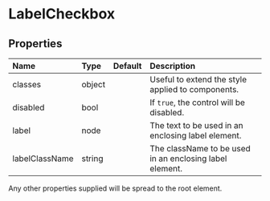 # LabelCheckbox



## Properties
| Name | Type | Default | Description |
|:-----|:-----|:--------|:------------|
| classes | object |  | Useful to extend the style applied to components. |
| disabled | bool |  | If `true`, the control will be disabled. |
| label | node |  | The text to be used in an enclosing label element. |
| labelClassName | string |  | The className to be used in an enclosing label element. |

Any other properties supplied will be spread to the root element.

